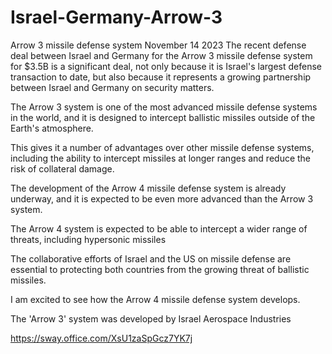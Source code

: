 # Israel-Germany-Arrow-3
Arrow 3 missile defense system
November 14 2023
The recent defense deal between Israel and Germany for the Arrow 3 missile defense system for $3.5B is a significant deal, not only because it is Israel's largest defense transaction to date, but also because it represents a growing partnership between Israel and Germany on security matters. 

The Arrow 3 system is one of the most advanced missile defense systems in the world, and it is designed to intercept ballistic missiles outside of the Earth's atmosphere.

This gives it a number of advantages over other missile defense systems, including the ability to intercept missiles at longer ranges and reduce the risk of collateral damage.

The development of the Arrow 4 missile defense system is already underway, and it is expected to be even more advanced than the Arrow 3 system. 

The Arrow 4 system is expected to be able to intercept a wider range of threats, including hypersonic missiles

The collaborative efforts of Israel and the US on missile defense are essential to protecting both countries from the growing threat of ballistic missiles. 

I am excited to see how the Arrow 4 missile defense system develops.

The 'Arrow 3' system was developed by Israel Aerospace Industries

https://sway.office.com/XsU1zaSpGcz7YK7j
